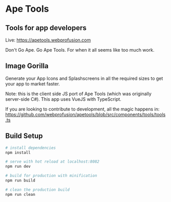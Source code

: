 # Ape Tools

## Tools for app developers
Live: https://apetools.webprofusion.com

Don't Go Ape. Go Ape Tools. 
For when it all seems like too much work. 
## Image Gorilla

Generate your App Icons and Splashscreens in all the required sizes to get your app to market faster.

Note: this is the client side JS port of Ape Tools (which was originally server-side C#). This app uses VueJS with TypeScript.

If you are looking to contribute to development, all the magic happens in: https://github.com/webprofusion/apetools/blob/src/components/tools/tools.ts


## Build Setup

``` bash
# install dependencies
npm install

# serve with hot reload at localhost:8082
npm run dev

# build for production with minification
npm run build

# clean the production build
npm run clean
```
